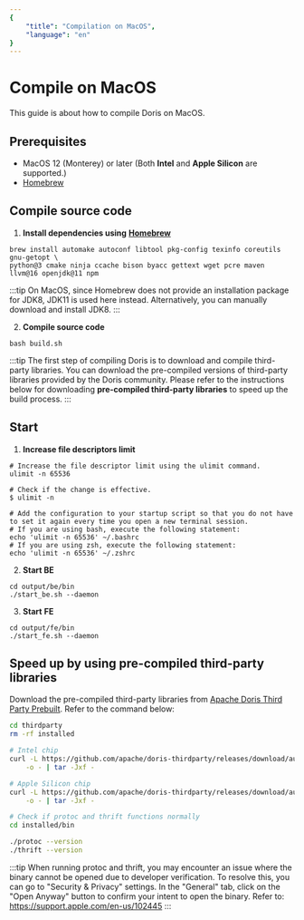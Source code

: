```yaml
---
{
    "title": "Compilation on MacOS",
    "language": "en"
}
---
```


<!--
Licensed to the Apache Software Foundation (ASF) under one
or more contributor license agreements.  See the NOTICE file
distributed with this work for additional information
regarding copyright ownership.  The ASF licenses this file
to you under the Apache License, Version 2.0 (the
"License"); you may not use this file except in compliance
with the License.  You may obtain a copy of the License at

  http://www.apache.org/licenses/LICENSE-2.0

Unless required by applicable law or agreed to in writing,
software distributed under the License is distributed on an
"AS IS" BASIS, WITHOUT WARRANTIES OR CONDITIONS OF ANY
KIND, either express or implied.  See the License for the
specific language governing permissions and limitations
under the License.
-->

# Compile on MacOS

This guide is about how to compile Doris on MacOS.

## Prerequisites

- MacOS 12 (Monterey) or later (Both **Intel** and **Apple Silicon** are supported.)
- [Homebrew](https://brew.sh/)

## Compile source code

1. **Install dependencies using** **[Homebrew](https://brew.sh/)**

```Shell
brew install automake autoconf libtool pkg-config texinfo coreutils gnu-getopt \
python@3 cmake ninja ccache bison byacc gettext wget pcre maven llvm@16 openjdk@11 npm
```

:::tip On MacOS, since Homebrew does not provide an installation package for JDK8, JDK11 is used here instead. Alternatively, you can manually download and install JDK8. :::

2. **Compile source code**

```Shell
bash build.sh
```

:::tip The first step of compiling Doris is to download and compile third-party libraries. You can download the pre-compiled versions of third-party libraries provided by the Doris community. Please refer to the instructions below for downloading **pre-compiled third-party libraries** to speed up the build process. :::

## Start

1. **Increase file descriptors limit**

```Shell
# Increase the file descriptor limit using the ulimit command.
ulimit -n 65536

# Check if the change is effective.
$ ulimit -n

# Add the configuration to your startup script so that you do not have to set it again every time you open a new terminal session.
# If you are using bash, execute the following statement:
echo 'ulimit -n 65536' ~/.bashrc
# If you are using zsh, execute the following statement:
echo 'ulimit -n 65536' ~/.zshrc
```

2. **Start BE**

```Shell
cd output/be/bin
./start_be.sh --daemon
```

3. **Start** **FE**

```Shell
cd output/fe/bin
./start_fe.sh --daemon
```

## Speed up by using pre-compiled third-party libraries

Download the pre-compiled third-party libraries from [Apache Doris Third Party Prebuilt](https://github.com/apache/doris-thirdparty/releases/tag/automation). Refer to the command below: 

```Bash
cd thirdparty
rm -rf installed

# Intel chip
curl -L https://github.com/apache/doris-thirdparty/releases/download/automation/doris-thirdparty-prebuilt-darwin-x86_64.tar.xz \
    -o - | tar -Jxf -

# Apple Silicon chip
curl -L https://github.com/apache/doris-thirdparty/releases/download/automation/doris-thirdparty-prebuilt-darwin-arm64.tar.xz \
    -o - | tar -Jxf -

# Check if protoc and thrift functions normally
cd installed/bin

./protoc --version
./thrift --version
```

:::tip When running protoc and thrift, you may encounter an issue where the binary cannot be opened due to developer verification. To resolve this, you can go to "Security & Privacy" settings. In the "General" tab, click on the "Open Anyway" button to confirm your intent to open the binary. Refer to: https://support.apple.com/en-us/102445 :::
